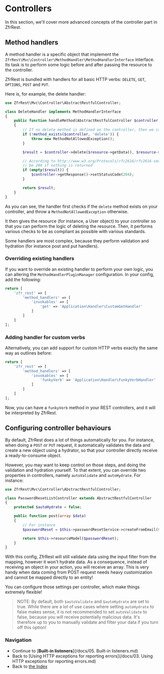 # Controllers

In this section, we'll cover more advanced concepts of the controller part in ZfrRest.

## Method handlers

A method handler is a specific object that implement the `ZfrRest\Mvc\Controller\MethodHandler\MethodHandlerInterface`
interface. Its task is to perform some logic before and after passing the resource to the controller.

ZfrRest is bundled with handlers for all basic HTTP verbs: `DELETE`, `GET`, `OPTIONS`, `POST` and `PUT`.

Here is, for example, the delete handler:

```php
use ZfrRest\Mvc\Controller\AbstractRestfulController;

class DeleteHandler implements MethodHandlerInterface
{
    public function handleMethod(AbstractRestfulController $controller, ResourceInterface $resource)
    {
        // If no delete method is defined on the controller, then we cannot do anything
        if (!method_exists($controller, 'delete')) {
            throw new MethodNotAllowedException();
        }

        $result = $controller->delete($resource->getData(), $resource->getMetadata());

        // According to http://www.w3.org/Protocols/rfc2616/rfc2616-sec9.html#sec9.7, status code should
        // be 204 if nothing is returned
        if (empty($result)) {
            $controller->getResponse()->setStatusCode(204);
        }

        return $result;
    }
}
```

As you can see, the handler first checks if the `delete` method exists on your controller, and throw a
`MethodNotAllowedException` otherwise.

It then gives the resource (for instance, a User object) to your controller so that you can perform the logic of
deleting the resource. Then, it performs various checks to be as compliant as possible with various standards.

Some handlers are most complex, because they perform validation and hydration (for instance post and put handlers).

### Overriding existing handlers

If you want to override an existing handler to perform your own logic, you can altering the
`MethodHandlerPluginManager` configuration. In your config, add the following:

```php
return [
    'zfr_rest' => [
        'method_handlers' => [
            'invokables' => [
                'get' => 'Application\Handler\CustomGetHandler'
            ]
        ]
    ]
];
```

### Adding handler for custom verbs

Alternatively, you can add support for custom HTTP verbs exactly the same way as outlines before:

```php
return [
    'zfr_rest' => [
        'method_handlers' => [
            'invokables' => [
                'funkyVerb' => 'Application\Handler\FunkyVerbHandler'
            ]
        ]
    ]
];
```

Now, you can have a `funkyVerb` method in your REST controllers, and it will be interpreted by ZfrRest.

## Configuring controller behaviours

By default, ZfrRest does a lot of things automatically for you. For instance, when doing a `POST` or `PUT` request,
it automatically validates the data and create a new object using a hydrator, so that your controller directly
receive a ready-to-consume object.

However, you may want to keep control on those steps, and doing the validation and hydration yourself. To that extent,
you can override two properties in controllers, namely `autoValidate` and `autoHydrate`. For instance:

```php
use ZfrRest\Mvc\Controller\AbstractRestfulController;

class PasswordResetListController extends AbstractRestfulController
{
    protected $autoHydrate = false;

    public function post(array $data)
    {
        // For instance
        $passwordReset = $this->passwordResetService->createFromEmail($data['email']);

        return $this->resourceModel($passwordReset);
    }
}
```

With this config, ZfrRest will still validate data using the input filter from the mapping, however it won't
hydrate data. As a consequence, instead of receiving an object in your action, you will receive an array. This
is very handy when data coming from POST request needs heavy customization and cannot be mapped directly to an
entity!

You can configure those settings per controller, which make things extremely flexible!

> NOTE: By default, both `$autoValidate` and `$autoHydrate` are set to true. While there are a lot of use cases
where setting `autoHydrate` to false makes sense, it is not recommended to set `autoValidate` to false, because
you will receive potentially malicious data. It's therefore up to you to manually validate and filter your data
if you turn off this option!

### Navigation

* Continue to [**Built-in listeners**](/docs/05. Built-in listeners.md)
* Back to [Using HTTP exceptions for reporting errors](/docs/03. Using HTTP exceptions for reporting errors.md)
* Back to [the Index](/docs/README.md)
